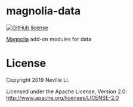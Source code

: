 magnolia-data
==============

[![GitHub license](https://img.shields.io/github/license/nevillelyh/magnolia-data.svg)](./LICENSE)

[Magnolia](https://github.com/propensive/magnolia) add-on modules for data

# License

Copyright 2019 Neville Li.

Licensed under the Apache License, Version 2.0: http://www.apache.org/licenses/LICENSE-2.0
